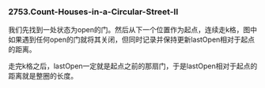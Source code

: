 ### 2753.Count-Houses-in-a-Circular-Street-II

我们先找到一处状态为open的门。然后从下一个位置作为起点，连续走k格，图中如果遇到任何open的门就将其关闭，但同时记录并保持更新lastOpen相对于起点的距离。

走完k格之后，lastOpen一定就是起点之前的那扇门，于是lastOpen相对于起点的距离就是整圈的长度。
